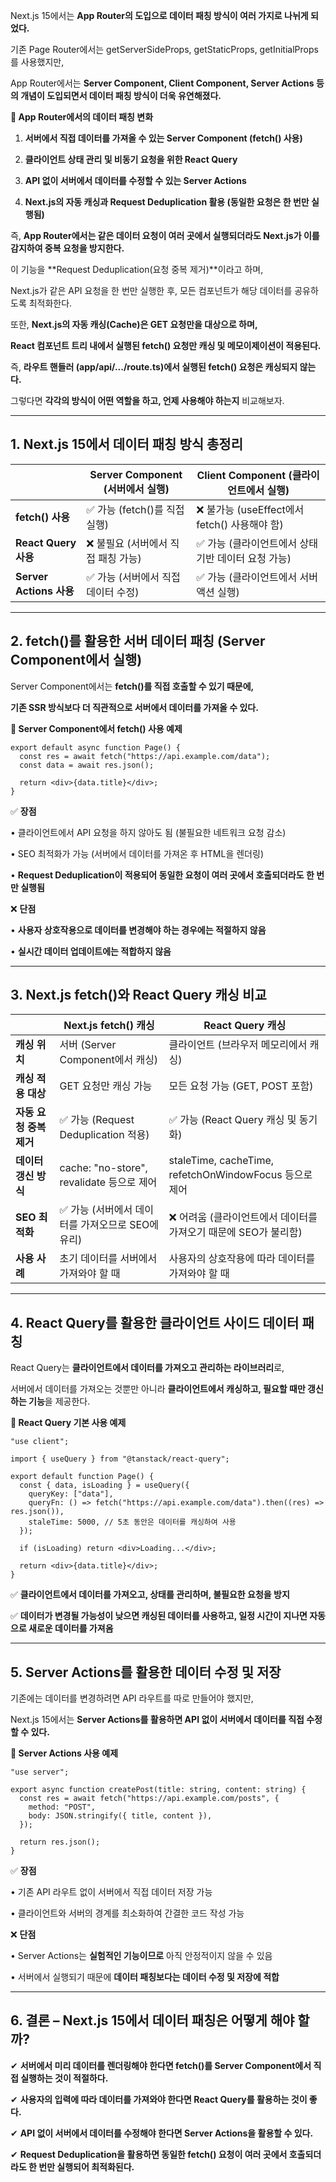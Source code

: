 Next.js 15에서는 **App Router의 도입으로 데이터 패칭 방식이 여러 가지로 나뉘게 되었다.**

기존 Page Router에서는 getServerSideProps, getStaticProps, getInitialProps를 사용했지만,

App Router에서는 **Server Component, Client Component, Server Actions 등의 개념이 도입되면서 데이터 패칭 방식이 더욱 유연해졌다.**

  

**📌 App Router에서의 데이터 패칭 변화**

1. **서버에서 직접 데이터를 가져올 수 있는 Server Component (fetch() 사용)**

2. **클라이언트 상태 관리 및 비동기 요청을 위한 React Query**

3. **API 없이 서버에서 데이터를 수정할 수 있는 Server Actions**

4. **Next.js의 자동 캐싱과 Request Deduplication 활용 (동일한 요청은 한 번만 실행됨)**

  

즉, **App Router에서는 같은 데이터 요청이 여러 곳에서 실행되더라도 Next.js가 이를 감지하여 중복 요청을 방지한다.**

이 기능을 **Request Deduplication(요청 중복 제거)**이라고 하며,

Next.js가 같은 API 요청을 한 번만 실행한 후, 모든 컴포넌트가 해당 데이터를 공유하도록 최적화한다.

  

또한, **Next.js의 자동 캐싱(Cache)은 GET 요청만을 대상으로 하며,**

**React 컴포넌트 트리 내에서 실행된 fetch() 요청만 캐싱 및 메모이제이션이 적용된다.**

즉, **라우트 핸들러 (app/api/.../route.ts)에서 실행된 fetch() 요청은 캐싱되지 않는다.**

  

그렇다면 **각각의 방식이 어떤 역할을 하고, 언제 사용해야 하는지** 비교해보자.

---

## **1. Next.js 15에서 데이터 패칭 방식 총정리**

| |**Server Component (서버에서 실행)**|**Client Component (클라이언트에서 실행)**|
|---|---|---|
|**fetch() 사용**|✅ 가능 (fetch()를 직접 실행)|❌ 불가능 (useEffect에서 fetch() 사용해야 함)|
|**React Query 사용**|❌ 불필요 (서버에서 직접 패칭 가능)|✅ 가능 (클라이언트에서 상태 기반 데이터 요청 가능)|
|**Server Actions 사용**|✅ 가능 (서버에서 직접 데이터 수정)|✅ 가능 (클라이언트에서 서버 액션 실행)|
  
---

## **2. fetch()를 활용한 서버 데이터 패칭 (Server Component에서 실행)**

  

Server Component에서는 **fetch()를 직접 호출할 수 있기 때문에,**

**기존 SSR 방식보다 더 직관적으로 서버에서 데이터를 가져올 수 있다.**

  

**📌 Server Component에서 fetch() 사용 예제**
```
export default async function Page() {
  const res = await fetch("https://api.example.com/data");
  const data = await res.json();

  return <div>{data.title}</div>;
}
```

✅ **장점**

• 클라이언트에서 API 요청을 하지 않아도 됨 (불필요한 네트워크 요청 감소)

• SEO 최적화가 가능 (서버에서 데이터를 가져온 후 HTML을 렌더링)

• **Request Deduplication이 적용되어 동일한 요청이 여러 곳에서 호출되더라도 한 번만 실행됨**

  

❌ **단점**

• **사용자 상호작용으로 데이터를 변경해야 하는 경우에는 적절하지 않음**

• **실시간 데이터 업데이트에는 적합하지 않음**

---

## **3. Next.js fetch()와 React Query 캐싱 비교**

| |**Next.js fetch() 캐싱**|**React Query 캐싱**|
|---|---|---|
|**캐싱 위치**|서버 (Server Component에서 캐싱)|클라이언트 (브라우저 메모리에서 캐싱)|
|**캐싱 적용 대상**|GET 요청만 캐싱 가능|모든 요청 가능 (GET, POST 포함)|
|**자동 요청 중복 제거**|✅ 가능 (Request Deduplication 적용)|✅ 가능 (React Query 캐싱 및 동기화)|
|**데이터 갱신 방식**|cache: "no-store", revalidate 등으로 제어|staleTime, cacheTime, refetchOnWindowFocus 등으로 제어|
|**SEO 최적화**|✅ 가능 (서버에서 데이터를 가져오므로 SEO에 유리)|❌ 어려움 (클라이언트에서 데이터를 가져오기 때문에 SEO가 불리함)|
|**사용 사례**|초기 데이터를 서버에서 가져와야 할 때|사용자의 상호작용에 따라 데이터를 가져와야 할 때|
  

---

## **4. React Query를 활용한 클라이언트 사이드 데이터 패칭**

  

React Query는 **클라이언트에서 데이터를 가져오고 관리하는 라이브러리**로,

서버에서 데이터를 가져오는 것뿐만 아니라 **클라이언트에서 캐싱하고, 필요할 때만 갱신하는 기능**을 제공한다.

  

**📌 React Query 기본 사용 예제**
```
"use client";

import { useQuery } from "@tanstack/react-query";

export default function Page() {
  const { data, isLoading } = useQuery({
    queryKey: ["data"],
    queryFn: () => fetch("https://api.example.com/data").then((res) => res.json()),
    staleTime: 5000, // 5초 동안은 데이터를 캐싱하여 사용
  });

  if (isLoading) return <div>Loading...</div>;

  return <div>{data.title}</div>;
}
```

✅ **클라이언트에서 데이터를 가져오고, 상태를 관리하며, 불필요한 요청을 방지**

✅ **데이터가 변경될 가능성이 낮으면 캐싱된 데이터를 사용하고, 일정 시간이 지나면 자동으로 새로운 데이터를 가져옴**

---

## **5. Server Actions를 활용한 데이터 수정 및 저장**

  

기존에는 데이터를 변경하려면 API 라우트를 따로 만들어야 했지만,

Next.js 15에서는 **Server Actions를 활용하면 API 없이 서버에서 데이터를 직접 수정할 수 있다.**

  

**📌 Server Actions 사용 예제**
```
"use server";

export async function createPost(title: string, content: string) {
  const res = await fetch("https://api.example.com/posts", {
    method: "POST",
    body: JSON.stringify({ title, content }),
  });

  return res.json();
}
```

✅ **장점**

• 기존 API 라우트 없이 서버에서 직접 데이터 저장 가능

• 클라이언트와 서버의 경계를 최소화하여 간결한 코드 작성 가능

  

❌ **단점**

• Server Actions는 **실험적인 기능이므로** 아직 안정적이지 않을 수 있음

• 서버에서 실행되기 때문에 **데이터 패칭보다는 데이터 수정 및 저장에 적합**

---

## **6. 결론 – Next.js 15에서 데이터 패칭은 어떻게 해야 할까?**

  

✔ **서버에서 미리 데이터를 렌더링해야 한다면 fetch()를 Server Component에서 직접 실행하는 것이 적절하다.**

✔ **사용자의 입력에 따라 데이터를 가져와야 한다면 React Query를 활용하는 것이 좋다.**

✔ **API 없이 서버에서 데이터를 수정해야 한다면 Server Actions을 활용할 수 있다.**

✔ **Request Deduplication을 활용하면 동일한 fetch() 요청이 여러 곳에서 호출되더라도 한 번만 실행되어 최적화된다.**